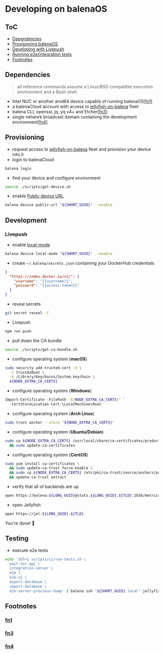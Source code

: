# Developing on balenaOS

## ToC
* [Dependencies](#dependencies)
* [Provisioning balenaOS](#provisioning)
* [Developing with Livepush](#development)
* [Running e2e/integration tests](#testing)
* [Footnotes](#footnotes)


## Dependencies
> all reference commands assume a Linux/BSD compatible execution environment and a Bash
  shell.

* Intel NUC or another amd64 device capable of running balenaOS[[fn1](#fn1)]
* a balenaCloud account with access to [jellyfish-on-balena] fleet
* balena CLI, openssl, jq, yq v4+ and Etcher[[fn3](#fn3)]
* single network broadcast domain containing the development environment[[fn4](#fn4)]


## Provisioning
* request access to [jellyfish-on-balena] fleet and provision your device into it
* login to balenaCloud

```sh
balena login
```

* find your device and configure environment

```sh
source ./scripts/get-device.sh
```

* enable [Public device URL]

```sh
balena device public-url "${SHORT_UUID}" --enable
```


## Development

### Livepush
* enable [local-mode]

```sh
balena device local-mode "${SHORT_UUID}" --enable
```

* create `~/.balena/secrets.json` containing your DockerHub credentials

```json
{
  "https://index.docker.io/v1/": {
    "username": "{{username}}",
    "password": "{{access-token}}"
  }
}
```

* reveal secrets

```sh
git secret reveal -f
```

* Livepush

```sh
npm run push
```

* pull down the CA bundle

```sh
source ./scripts/get-ca-bundle.sh
```

* configure operating system (**macOS**)

```sh
sudo security add-trusted-cert -d \
  -r trustAsRoot \
  -k /Library/Keychains/System.keychain \
  ${NODE_EXTRA_CA_CERTS}
```

* configure operating system (**Windows**)

```PowerShell
Import-Certificate -FilePath "${NODE_EXTRA_CA_CERTS}" `
  -CertStoreLocation Cert:\LocalMachine\Root
```

* configure operating system (**Arch Linux**)

```sh
sudo trust anchor --store "${NODE_EXTRA_CA_CERTS}"
```

* configure operating system (**Ubuntu/Debian**)

```sh
sudo cp ${NODE_EXTRA_CA_CERTS} /usr/local/share/ca-certificates/productOS.pem \
  && sudo update-ca-certificates
```

* configure operating system (**CentOS**)

```sh
sudo yum install ca-certificates \
  && sudo update-ca-trust force-enable \
  && sudo cp ${NODE_EXTRA_CA_CERTS} /etc/pki/ca-trust/source/anchors/productOS.pem \
  && update-ca-trust extract
```

* verify that all of backends are up

```sh
open https://balena:${LONG_UUID}@stats.${LONG_UUID}.${TLD}:1936/metrics
```

* open Jellyfish

```sh
open https://jel.${LONG_UUID}.${TLD}
```

You're done! 🎉


## Testing

* execute e2e tests

```sh
echo 'SUT=1 scripts/ci/run-tests.sh \
  wait-for-api \
  integration-server \
  e2e \
  e2e-ui \
  export-database \
  import-database \
  e2e-server-previous-dump' | balena ssh "${SHORT_UUID}.local" jellyfish-tests
```


## Footnotes

### [fn1](https://github.com/balena-io/balena-on-balena/blob/master/docs/development.md#fn1)
### [fn3](https://github.com/balena-io/balena-on-balena/blob/master/docs/development.md#fn3)
### [fn4](https://github.com/balena-io/balena-on-balena/blob/master/docs/development.md#fn4)



[documentation]: https://www.balena.io/docs/learn/welcome/introduction/
[jellyfish-on-balena]: https://dashboard.balena-cloud.com/fleets/1842831/summary
[Public device URL]: https://www.balena.io/docs/learn/develop/runtime/#public-device-urls
[local-mode]: https://www.balena.io/docs/learn/develop/local-mode/
